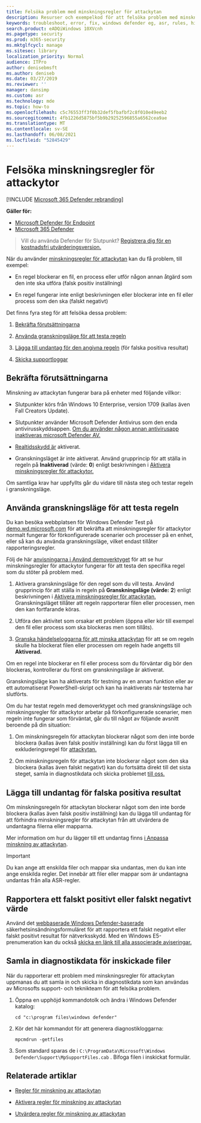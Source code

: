 ```yaml
---
title: Felsöka problem med minskningsregler för attackytan
description: Resurser och exempelkod för att felsöka problem med minskningsregler för attackytan i Microsoft Defender för Slutpunkt.
keywords: troubleshoot, error, fix, windows defender eg, asr, rules, hips, troubleshoot, audit, exclusion, false positive, broken, blocking, Microsoft Defender for Endpoint
search.product: eADQiWindows 10XVcnh
ms.pagetype: security
ms.prod: m365-security
ms.mktglfcycl: manage
ms.sitesec: library
localization_priority: Normal
audience: ITPro
author: denisebmsft
ms.author: deniseb
ms.date: 03/27/2019
ms.reviewer: ''
manager: dansimp
ms.custom: asr
ms.technology: mde
ms.topic: how-to
ms.openlocfilehash: c5c76553ff3f0b32def5fbafbf2c8f010e49eeb2
ms.sourcegitcommit: 4fb1226d5875bf5b9b29252596855a6562cea9ae
ms.translationtype: MT
ms.contentlocale: sv-SE
ms.lasthandoff: 06/08/2021
ms.locfileid: "52845429"
---
```

# <a name="troubleshoot-attack-surface-reduction-rules"></a>Felsöka minskningsregler för attackytor

[!INCLUDE [Microsoft 365 Defender rebranding](../../includes/microsoft-defender.md)]


**Gäller för:**
- [Microsoft Defender för Endpoint](https://go.microsoft.com/fwlink/p/?linkid=2154037)
- [Microsoft 365 Defender](https://go.microsoft.com/fwlink/?linkid=2118804)

> Vill du använda Defender för Slutpunkt? [Registrera dig för en kostnadsfri utvärderingsversion.](https://www.microsoft.com/microsoft-365/windows/microsoft-defender-atp?ocid=docs-wdatp-pullalerts-abovefoldlink) 


När du använder [minskningsregler för attackytan](attack-surface-reduction.md) kan du få problem, till exempel:

- En regel blockerar en fil, en process eller utför någon annan åtgärd som den inte ska utföra (falsk positiv inställning)

- En regel fungerar inte enligt beskrivningen eller blockerar inte en fil eller process som den ska (falskt negativt)

Det finns fyra steg för att felsöka dessa problem:

1. [Bekräfta förutsättningarna](#confirm-prerequisites)

2. [Använda granskningsläge för att testa regeln](#use-audit-mode-to-test-the-rule)

3. [Lägga till undantag för den angivna regeln](#add-exclusions-for-a-false-positive) (för falska positiva resultat)

4. [Skicka supportloggar](#collect-diagnostic-data-for-file-submissions)

## <a name="confirm-prerequisites"></a>Bekräfta förutsättningarna

Minskning av attackytan fungerar bara på enheter med följande villkor:

- Slutpunkter körs från Windows 10 Enterprise, version 1709 (kallas även Fall Creators Update).

- Slutpunkter använder Microsoft Defender Antivirus som den enda antivirusskyddsappen. [Om du använder någon annan antivirusapp inaktiveras microsoft Defender AV.](/windows/security/threat-protection/microsoft-defender-antivirus/microsoft-defender-antivirus-compatibility)

- [Realtidsskydd är](/windows/security/threat-protection/microsoft-defender-antivirus/configure-real-time-protection-microsoft-defender-antivirus) aktiverat.

- Granskningsläget är inte aktiverat. Använd grupprincip för att ställa in regeln på **Inaktiverad** (värde: **0**) enligt beskrivningen i [Aktivera minskningsregler för attackytor.](enable-attack-surface-reduction.md)

Om samtliga krav har uppfyllts går du vidare till nästa steg och testar regeln i granskningsläge.

## <a name="use-audit-mode-to-test-the-rule"></a>Använda granskningsläge för att testa regeln

Du kan besöka webbplatsen för Windows Defender Test på [demo.wd.microsoft.com](https://demo.wd.microsoft.com?ocid=cx-wddocs-testground) för att bekräfta att minskningsregler för attackytor normalt fungerar för förkonfigurerade scenarier och processer på en enhet, eller så kan du använda granskningsläge, vilket endast tillåter rapporteringsregler.

Följ de här [anvisningarna i Använd demoverktyget](evaluate-attack-surface-reduction.md) för att se hur minskningsregler för attackytor fungerar för att testa den specifika regel som du stöter på problem med.

1. Aktivera granskningsläge för den regel som du vill testa. Använd grupprincip för att ställa in regeln på **Granskningsläge (värde:** **2**) enligt beskrivningen i [Aktivera minskningsregler för attackytan.](enable-attack-surface-reduction.md) Granskningsläget tillåter att regeln rapporterar filen eller processen, men den kan fortfarande köras.

2. Utföra den aktivitet som orsakar ett problem (öppna eller kör till exempel den fil eller process som ska blockeras men som tillåts).

3. [Granska händelseloggarna för att minska attackytan](attack-surface-reduction.md) för att se om regeln skulle ha blockerat filen eller processen om regeln hade angetts till **Aktiverad.**

Om en regel inte blockerar en fil eller process som du förväntar dig bör den blockeras, kontrollerar du först om granskningsläge är aktiverat.

Granskningsläge kan ha aktiverats för testning av en annan funktion eller av ett automatiserat PowerShell-skript och kan ha inaktiverats när testerna har slutförts.

Om du har testat regeln med demoverktyget och med granskningsläge och minskningsregler för attackytor arbetar på förkonfigurerade scenarier, men regeln inte fungerar som förväntat, går du till något av följande avsnitt beroende på din situation:

1. Om minskningsregeln för attackytan blockerar något som den inte borde blockera (kallas även falsk positiv inställning) kan du först lägga till en exkluderingsregel för [attackytan.](#add-exclusions-for-a-false-positive)

2. Om minskningsregeln för attackytan inte blockerar något som den ska blockera (kallas även falskt negativt) kan du fortsätta direkt till det sista steget, samla in diagnostikdata och skicka problemet [till oss.](#collect-diagnostic-data-for-file-submissions)

## <a name="add-exclusions-for-a-false-positive"></a>Lägga till undantag för falska positiva resultat

Om minskningsregeln för attackytan blockerar något som den inte borde blockera (kallas även falsk positiv inställning) kan du lägga till undantag för att förhindra minskningsregler för attackytan från att utvärdera de undantagna filerna eller mapparna.

Mer information om hur du lägger till ett undantag finns [i Anpassa minskning av attackytan](customize-attack-surface-reduction.md).

>[!IMPORTANT]
>Du kan ange att enskilda filer och mappar ska undantas, men du kan inte ange enskilda regler.
>Det innebär att filer eller mappar som är undantagna undantas från alla ASR-regler.

## <a name="report-a-false-positive-or-false-negative"></a>Rapportera ett falskt positivt eller falskt negativt värde

Använd det [webbaserade Windows Defender-baserade](https://www.microsoft.com/wdsi/filesubmission) säkerhetsinsändningsformuläret för att rapportera ett falskt negativt eller falskt positivt resultat för nätverksskydd. Med en Windows E5-prenumeration kan du också [skicka en länk till alla associerade aviseringar.](alerts-queue.md)

## <a name="collect-diagnostic-data-for-file-submissions"></a>Samla in diagnostikdata för inskickade filer

När du rapporterar ett problem med minskningsregler för attackytan uppmanas du att samla in och skicka in diagnostikdata som kan användas av Microsofts support- och teknikteam för att felsöka problem.

1. Öppna en upphöjd kommandotolk och ändra i Windows Defender katalog:

   ```console
   cd "c:\program files\windows defender"
   ```

2. Kör det här kommandot för att generera diagnostikloggarna:

   ```console
   mpcmdrun -getfiles
   ```

3. Som standard sparas de i `C:\ProgramData\Microsoft\Windows Defender\Support\MpSupportFiles.cab` . Bifoga filen i inskickat formulär.

## <a name="related-articles"></a>Relaterade artiklar

- [Regler för minskning av attackytan](attack-surface-reduction.md)

- [Aktivera regler för minskning av attackytan](enable-attack-surface-reduction.md)

- [Utvärdera regler för minskning av attackytan](evaluate-attack-surface-reduction.md)
